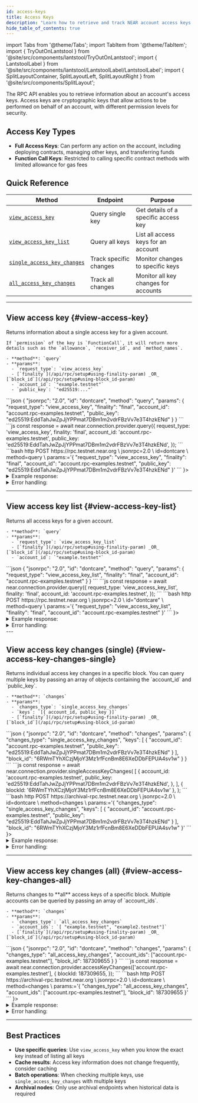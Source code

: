 ```yaml
---
id: access-keys
title: Access Keys
description: "Learn how to retrieve and track NEAR account access keys using the RPC API, including full and function-call keys."
hide_table_of_contents: true
---
```


import Tabs from '@theme/Tabs';
import TabItem from '@theme/TabItem';
import { TryOutOnLantstool } from '@site/src/components/lantstool/TryOutOnLantstool';
import { LantstoolLabel } from '@site/src/components/lantstool/LantstoolLabel/LantstoolLabel';
import { SplitLayoutContainer, SplitLayoutLeft, SplitLayoutRight } from '@site/src/components/SplitLayout';

The RPC API enables you to retrieve information about an account's access keys. Access keys are cryptographic keys that allow actions to be performed on behalf of an account, with different permission levels for security.

## Access Key Types

- **Full Access Keys**: Can perform any action on the account, including deploying contracts, managing other keys, and transferring funds
- **Function Call Keys**: Restricted to calling specific contract methods with limited allowance for gas fees

## Quick Reference

| Method                                                         | Endpoint               | Purpose                              |
|----------------------------------------------------------------|------------------------|--------------------------------------|
| [`view_access_key`](#view-access-key)                          | Query single key       | Get details of a specific access key |
| [`view_access_key_list`](#view-access-key-list)                | Query all keys         | List all access keys for an account  |
| [`single_access_key_changes`](#view-access-key-changes-single) | Track specific changes | Monitor changes to specific keys     |
| [`all_access_key_changes`](#view-access-key-changes-all)       | Track all changes      | Monitor all key changes for accounts |


---

## View access key {#view-access-key}

<SplitLayoutContainer>
  <SplitLayoutLeft title="Description">
    Returns information about a single access key for a given account.
  
    If `permission` of the key is `FunctionCall`, it will return more details such as the `allowance`, `receiver_id`, and `method_names`.

    - **method**: `query`
    - **params**:
      - `request_type`: `view_access_key`
      - [`finality`](/api/rpc/setup#using-finality-param) _OR_ [`block_id`](/api/rpc/setup#using-block_id-param)
      - `account_id`: `"example.testnet"`
      - `public_key`: `"ed25519:..."`

  </SplitLayoutLeft>
  <SplitLayoutRight title="Example">
    <Tabs groupId="code-tabs">
      <TabItem value="json" label="JSON" default>
        ```json
        {
          "jsonrpc": "2.0",
          "id": "dontcare",
          "method": "query",
          "params": {
            "request_type": "view_access_key",
            "finality": "final",
            "account_id": "account.rpc-examples.testnet",
            "public_key": "ed25519:EddTahJwZpJjYPPmat7DBm1m2vdrFBzVv7e3T4hzkENd"
          }
        }
        ```
      </TabItem>
      <TabItem value="js" label="JavaScript">
        ```js
        const response = await near.connection.provider.query({
          request_type: 'view_access_key',
          finality: 'final',
          account_id: 'account.rpc-examples.testnet',
          public_key: 'ed25519:EddTahJwZpJjYPPmat7DBm1m2vdrFBzVv7e3T4hzkENd',
        });
        ```
      </TabItem>
      <TabItem value="http" label="HTTPie">
        ```bash
        http POST https://rpc.testnet.near.org \
          jsonrpc=2.0 \
          id=dontcare \
          method=query \
          params:='{
            "request_type": "view_access_key",
            "finality": "final",
            "account_id": "account.rpc-examples.testnet",
            "public_key": "ed25519:EddTahJwZpJjYPPmat7DBm1m2vdrFBzVv7e3T4hzkENd"
          }'
        ```
      </TabItem>
      <TabItem value="Lantstool" label={<LantstoolLabel />}>
        <TryOutOnLantstool path="docs/5.api/rpc/access-keys/get-account-key.json" />
      </TabItem>
    </Tabs>
  </SplitLayoutRight>
</SplitLayoutContainer>

<details>
  <summary>Example response: </summary>
  ```json
  {
    "jsonrpc": "2.0",
    "result": {
      "block_hash": "J1zkrK8sHuzzV8pkXsEPrZH7SQZeJ2NSEs9L1hSWzVgg",
      "block_height": 187316844,
      "nonce": 187309654000001,
      "permission": {
        "FunctionCall": {
          "allowance": "149788200694421800000000",
          "method_names": [
            "write_record",
            "get_record",
            "get_greeting",
            "__contract_abi",
            "contract_source_metadata"
          ],
          "receiver_id": "contract.rpc-examples.testnet"
        }
      }
    },
    "id": "dontcare"
  }
  ```

</details>
<details>
<summary>Error handling:</summary>

When making RPC API requests, you may encounter various errors related to network configuration, rate limiting, or request formatting. For comprehensive information about error types, causes, and solutions, see the [RPC Errors](/api/rpc/errors) documentation.

</details>

---

## View access key list {#view-access-key-list}

<SplitLayoutContainer>
  <SplitLayoutLeft title="Description">
    Returns all access keys for a given account.

    - **method**: `query`
    - **params**:
      - `request_type`: `view_access_key_list`
      - [`finality`](/api/rpc/setup#using-finality-param) _OR_ [`block_id`](/api/rpc/setup#using-block_id-param)
      - `account_id`: `"example.testnet"`

  </SplitLayoutLeft>
  <SplitLayoutRight title="Example">

<Tabs groupId="code-tabs">
  <TabItem value="json" label="JSON" default>
    ```json
    {
      "jsonrpc": "2.0",
      "id": "dontcare",
      "method": "query",
      "params": {
        "request_type": "view_access_key_list",
        "finality": "final",
        "account_id": "account.rpc-examples.testnet"
      }
    }
    ```
  </TabItem>
  <TabItem value="js" label="JavaScript">
    ```js
    const response = await near.connection.provider.query({
      request_type: 'view_access_key_list',
      finality: 'final',
      account_id: 'account.rpc-examples.testnet',
    });
    ```
  </TabItem>
  <TabItem value="http" label="HTTPie">
    ```bash
    http POST https://rpc.testnet.near.org \
      jsonrpc=2.0 \
      id="dontcare" \
      method=query \
      params:='{
        "request_type": "view_access_key_list",
        "finality": "final",
        "account_id": "account.rpc-examples.testnet"
      }'
    ```
  </TabItem>
  <TabItem value="Lantstool" label={<LantstoolLabel />}>
    <TryOutOnLantstool path="docs/5.api/rpc/access-keys/get-account-keys.json" />
  </TabItem>
</Tabs>
  </SplitLayoutRight>
</SplitLayoutContainer>

<details>
  <summary>Example response:</summary>
  ```json
  {
    "jsonrpc": "2.0",
    "result": {
      "block_hash": "29G6xeV4ufkVsY24YZPfiRwLMTNoKrAMitrjg6nvVZqq",
      "block_height": 187319080,
      "keys": [
        {
          "access_key": {
            "nonce": 187309654000000,
            "permission": "FullAccess"
          },
          "public_key": "ed25519:vJBU18AtvePANmepMoY3rtV3wt1RHwqoktak82E4d2M"
        },
        {
          "access_key": {
            "nonce": 187309654000001,
            "permission": {
              "FunctionCall": {
                "allowance": "149788200694421800000000",
                "method_names": [
                  "write_record",
                  "get_record",
                  "get_greeting",
                  "__contract_abi",
                  "contract_source_metadata"
                ],
                "receiver_id": "contract.rpc-examples.testnet"
              }
            }
          },
          "public_key": "ed25519:EddTahJwZpJjYPPmat7DBm1m2vdrFBzVv7e3T4hzkENd"
        }
      ]
    },
    "id": "dontcare"
  }
  ```
</details>

<details>
<summary>Error handling:</summary>

When making RPC API requests, you may encounter various errors related to network configuration, rate limiting, or request formatting. For comprehensive information about error types, causes, and solutions, see the [RPC Errors](/api/rpc/errors) documentation.

</details>
---

## View access key changes (single) {#view-access-key-changes-single}

<SplitLayoutContainer>
  <SplitLayoutLeft title="Description">
    Returns individual access key changes in a specific block. You can query multiple
    keys by passing an array of objects containing the `account_id` and `public_key`.

    - **method**: `changes`
    - **params**:
      - `changes_type`: `single_access_key_changes`
      - `keys`: `[{ account_id, public_key }]`
      - [`finality`](/api/rpc/setup#using-finality-param) _OR_ [`block_id`](/api/rpc/setup#using-block_id-param)

  </SplitLayoutLeft>
  <SplitLayoutRight title="Example">
    <Tabs groupId="code-tabs">
  <TabItem value="json" label="JSON" default>
      ```json
      {
        "jsonrpc": "2.0",
        "id": "dontcare",
        "method": "changes",
        "params": {
          "changes_type": "single_access_key_changes",
          "keys": [
            {
              "account_id": "account.rpc-examples.testnet",
              "public_key": "ed25519:EddTahJwZpJjYPPmat7DBm1m2vdrFBzVv7e3T4hzkENd"
            }
          ],
          "block_id": "6RWmTYhXCzjMjoY3Mz1rfFcnBm8E6XeDDbFEPUA4sv1w"
        }
      }
      ```
  </TabItem>
  <TabItem value="js" label="JavaScript">
      ```js
      const response = await near.connection.provider.singleAccessKeyChanges(
        [
          {
            account_id: 'account.rpc-examples.testnet',
            public_key: 'ed25519:EddTahJwZpJjYPPmat7DBm1m2vdrFBzVv7e3T4hzkENd',
          },
        ],
        { blockId: '6RWmTYhXCzjMjoY3Mz1rfFcnBm8E6XeDDbFEPUA4sv1w' },
      );
      ```
  </TabItem>
  <TabItem value="http" label="HTTPie">
      ```bash
      http POST https://archival-rpc.testnet.near.org \
        jsonrpc=2.0 \
        id=dontcare \
        method=changes \
        params:='{
          "changes_type": "single_access_key_changes",
          "keys": [
            {
              "account_id": "account.rpc-examples.testnet",
              "public_key": "ed25519:EddTahJwZpJjYPPmat7DBm1m2vdrFBzVv7e3T4hzkENd"
            }
          ],
          "block_id": "6RWmTYhXCzjMjoY3Mz1rfFcnBm8E6XeDDbFEPUA4sv1w"
        }'
      ```
  </TabItem>
  <TabItem value="Lantstool" label={<LantstoolLabel />}>
    <TryOutOnLantstool path="docs/5.api/rpc/access-keys/get-changes-for-account-key.json" />
  </TabItem>
</Tabs>
  </SplitLayoutRight>
</SplitLayoutContainer>

<details>
  <summary>Example response: </summary>
    ```json
    {
      "jsonrpc": "2.0",
      "result": {
        "block_hash": "6RWmTYhXCzjMjoY3Mz1rfFcnBm8E6XeDDbFEPUA4sv1w",
        "changes": [
          {
            "cause": {
              "tx_hash": "J3KbUXF9YPu2eGnbDCACxGvmMDZMdP7acGYhVLHGu9y2",
              "type": "transaction_processing"
            },
            "change": {
              "access_key": {
                "nonce": 187309654000001,
                "permission": {
                  "FunctionCall": {
                    "allowance": "142924791772640836536480",
                    "method_names": [
                      "write_record",
                      "get_record",
                      "get_greeting",
                      "__contract_abi",
                      "contract_source_metadata"
                    ],
                    "receiver_id": "contract.rpc-examples.testnet"
                  }
                }
              },
              "account_id": "account.rpc-examples.testnet",
              "public_key": "ed25519:EddTahJwZpJjYPPmat7DBm1m2vdrFBzVv7e3T4hzkENd"
            },
            "type": "access_key_update"
          }
        ]
      },
      "id": "dontcare"
    }
    ```
</details>
<details>
<summary>Error handling:</summary>

When making RPC API requests, you may encounter various errors related to network configuration, rate limiting, or request formatting. For comprehensive information about error types, causes, and solutions, see the [RPC Errors](/api/rpc/errors) documentation.

</details>

---

## View access key changes (all) {#view-access-key-changes-all}

<SplitLayoutContainer>
  <SplitLayoutLeft title="Description">
    Returns changes to **all** access keys of a specific block.
    Multiple accounts can be queried by passing an array of `account_ids`.

    - **method**: `changes`
    - **params**:
      - `changes_type`: `all_access_key_changes`
      - `account_ids`: `[ "example.testnet", "example2.testnet"]`
      - [`finality`](/api/rpc/setup#using-finality-param) _OR_ [`block_id`](/api/rpc/setup#using-block_id-param)

  </SplitLayoutLeft>
  <SplitLayoutRight title="Example">
    <Tabs groupId="code-tabs">
  <TabItem value="json" label="JSON" default>
      ```json
      {
        "jsonrpc": "2.0",
        "id": "dontcare",
        "method": "changes",
        "params": {
          "changes_type": "all_access_key_changes",
          "account_ids": ["account.rpc-examples.testnet"],
          "block_id": 187309655
        }
      }
      ```
  </TabItem>
  <TabItem value="js" label="JavaScript">
      ```js
      const response = await near.connection.provider.accessKeyChanges(['account.rpc-examples.testnet'], {
        blockId: 187309655,
      });
      ```
  </TabItem>
  <TabItem value="http" label="HTTPie">
      ```bash
      http POST https://archival-rpc.testnet.near.org \
        jsonrpc=2.0 \
        id=dontcare \
        method=changes \
        params:='{
          "changes_type": "all_access_key_changes",
          "account_ids": ["account.rpc-examples.testnet"],
          "block_id": 187309655
        }'
      ```
  </TabItem>
  <TabItem value="Lantstool" label={<LantstoolLabel />}>
    <TryOutOnLantstool path="docs/5.api/rpc/access-keys/get-changes-for-account-keys.json" />
  </TabItem>
</Tabs>
  </SplitLayoutRight>
</SplitLayoutContainer>

<details>
  <summary>Example response: </summary>
    ```json
    {
      "jsonrpc": "2.0",
      "result": {
        "block_hash": "6EDgS3zF9aoBMfdHqthQTQtudt7JzdLBbkTb6Jn4wfP9",
        "changes": [
          {
            "cause": {
              "receipt_hash": "9meU2ibDyJS2ga4se7j5knsWetKrXaw5qBpwrYgN1Qeh",
              "type": "receipt_processing"
            },
            "change": {
              "access_key": {
                "nonce": 187309654000000,
                "permission": "FullAccess"
              },
              "account_id": "account.rpc-examples.testnet",
              "public_key": "ed25519:vJBU18AtvePANmepMoY3rtV3wt1RHwqoktak82E4d2M"
            },
            "type": "access_key_update"
          },
          {
            "cause": {
              "receipt_hash": "9meU2ibDyJS2ga4se7j5knsWetKrXaw5qBpwrYgN1Qeh",
              "type": "receipt_processing"
            },
            "change": {
              "access_key": {
                "nonce": 187309654000000,
                "permission": {
                  "FunctionCall": {
                    "allowance": "150000000000000000000000",
                    "method_names": [
                      "write_record",
                      "get_record",
                      "get_greeting",
                      "__contract_abi",
                      "contract_source_metadata"
                    ],
                    "receiver_id": "contract.rpc-examples.testnet"
                  }
                }
              },
              "account_id": "account.rpc-examples.testnet",
              "public_key": "ed25519:EddTahJwZpJjYPPmat7DBm1m2vdrFBzVv7e3T4hzkENd"
            },
            "type": "access_key_update"
          }
        ]
      },
      "id": "dontcare"
    }
    ```
</details>
<details>
<summary>Error handling:</summary>

When making RPC API requests, you may encounter various errors related to network configuration, rate limiting, or request formatting. For comprehensive information about error types, causes, and solutions, see the [RPC Errors](/api/rpc/errors) documentation.

</details>

---

## Best Practices

- **Use specific queries**: Use `view_access_key` when you know the exact key instead of listing all keys
- **Cache results**: Access key information does not change frequently, consider caching
- **Batch operations**: When checking multiple keys, use `single_access_key_changes` with multiple keys
- **Archival nodes**: Only use archival endpoints when historical data is required
